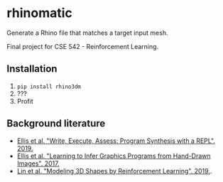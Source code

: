 # rhinomatic

Generate a Rhino file that matches a target input mesh.

Final project for CSE 542 - Reinforcement Learning.

## Installation

1. `pip install rhino3dm`
2. ???
3. Profit

## Background literature

- [Ellis et al. "Write, Execute, Assess: Program Synthesis with a REPL". 2019.](https://arxiv.org/abs/1906.04604)
- [Ellis et al. "Learning to Infer Graphics Programs from Hand-Drawn Images". 2017.](https://arxiv.org/abs/1707.09627)
- [Lin et al. "Modeling 3D Shapes by Reinforcement Learning". 2019.](https://arxiv.org/abs/2003.12397).
